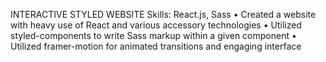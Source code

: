 INTERACTIVE STYLED WEBSITE
Skills: React.js, Sass
•	Created a website with heavy use of React and various accessory technologies
•	Utilized styled-components to write Sass markup within a given component
•	Utilized framer-motion for animated transitions and engaging interface
